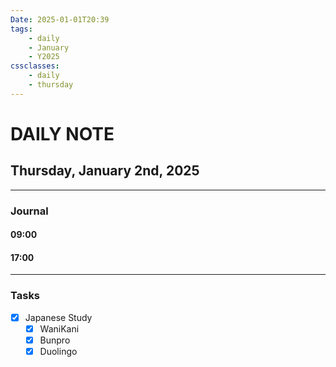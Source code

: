 ```yaml
---
Date: 2025-01-01T20:39
tags:
    - daily
    - January
    - Y2025
cssclasses:
    - daily
    - thursday
---
```

# DAILY NOTE
## Thursday, January 2nd, 2025
***
### Journal

#### 09:00

#### 17:00

***
### Tasks
- [x] Japanese Study
    - [x] WaniKani
    - [x] Bunpro
    - [x] Duolingo